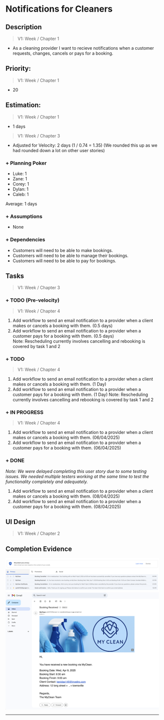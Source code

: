 # Notifications for Cleaners

## Description  
>   V1: Week / Chapter 1
- As a cleaning provider I want to recieve notifications when a customer requests, changes, cancels or pays for a booking. 

## Priority:  
>   V1: Week / Chapter 1

- 20

## Estimation:  

>   V1: Week / Chapter 1
- 1 days

>   V1: Week / Chapter 3
- Adjusted for Velocity: 2 days (1 / 0.74 = 1.35) (We rounded this up as we had rounded down a lot on other user stories)
  
### + Planning Poker  
  
- Luke: 1
- Zane: 1
- Corey: 1
- Dylan: 1
- Caleb: 1

Average: 1 days

### + Assumptions  

- None

### + Dependencies

- Customers will need to be able to make bookings.
- Customers will need to be able to manage their bookings.
- Customers will need to be able to pay for bookings. 

## Tasks  
>   V1: Week / Chapter 3
### + TODO (Pre-velocity)
>   V1: Week / Chapter 4
1. Add workflow to send an email notification to a provider when a client makes or cancels a booking with them. (0.5 days)
2. Add workflow to send an email notification to a provider when a customer pays for a booking with them. (0.5 days)    
Note: Rescheduling currently involves cancelling and rebooking is covered by task 1 and 2
### + TODO
>   V1: Week / Chapter 4
1. Add workflow to send an email notification to a provider when a client makes or cancels a booking with them. (1 Day)
2. Add workflow to send an email notification to a provider when a customer pays for a booking with them. (1 Day)
Note: Rescheduling currently involves cancelling and rebooking is covered by task 1 and 2 
### + IN PROGRESS 
>   V1: Week / Chapter 4
1. Add workflow to send an email notification to a provider when a client makes or cancels a booking with them. (06/04/2025)
2. Add workflow to send an email notification to a provider when a customer pays for a booking with them. (06/04/2025)
   
### + DONE

*Note: We were delayed completing this user story due to some testing issues. We needed multiple testers working at the same time to test the functionality completely and adequately.*

1. Add workflow to send an email notification to a provider when a client makes or cancels a booking with them. (08/04/2025)
2. Add workflow to send an email notification to a provider when a customer pays for a booking with them. (08/04/2025)

## UI Design  
>   V1: Week / Chapter 2


## Completion Evidence 

![](/images/iteration2_completion_evidence/client_notification_evidence_1.png)
![](/images/iteration2_completion_evidence/client_notification_evidence_2.png)

---
